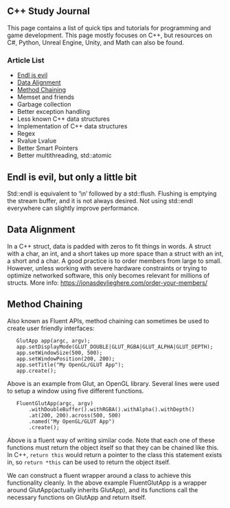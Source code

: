 ## C++ Study Journal

This page contains a list of quick tips and tutorials for programming and game development. This page mostly focuses on C++, but resources on C#, Python, Unreal Engine, Unity, and Math can also be found.
 
### Article List

* [Endl is evil](#endl-is-evil-but-only-a-little-bit)
* [Data Alignment](#data-alignment)
* [Method Chaining](#method-chaining)
* Memset and friends
* Garbage collection
* Better exception handling
* Less known C++ data structures
* Implementation of C++ data structures
* Regex
* Rvalue Lvalue
* Better Smart Pointers
* Better multithreading, std::atomic

## Endl is evil, but only a little bit
Std::endl is equivalent to ‘\n’ followed by a std::flush. Flushing is emptying the stream buffer, and it is not always desired. Not using std::endl everywhere can slightly improve performance.

## Data Alignment
In a C++ struct, data is padded with zeros to fit things in words. A struct with a char, an int, and a short takes up more space than a struct with an int, a short and a char. A good practice is to order members from large to small. However, unless working with severe hardware constraints or trying to optimize networked software, this only becomes relevant for millions of structs. More info: https://jonasdevlieghere.com/order-your-members/

## Method Chaining
Also known as Fluent APIs, method chaining can sometimes be used to create user friendly interfaces:
```
   GlutApp app(argc, argv);
   app.setDisplayMode(GLUT_DOUBLE|GLUT_RGBA|GLUT_ALPHA|GLUT_DEPTH);
   app.setWindowSize(500, 500);
   app.setWindowPosition(200, 200);
   app.setTitle("My OpenGL/GLUT App");
   app.create();
```
Above is an example from Glut, an OpenGL library. Several lines were used to setup a window using five different functions.

```
   FluentGlutApp(argc, argv)
       .withDoubleBuffer().withRGBA().withAlpha().withDepth()
       .at(200, 200).across(500, 500)
       .named("My OpenGL/GLUT App")
       .create();
```
Above is a fluent way of writing similar code. Note that each one of these functions must return the object itself so that they can be chained like this. In C++, ```return this``` would return a pointer to the class this statement exists in, so ```return *this``` can be used to return the object itself.

We can construct a fluent wrapper around a class to achieve this functionality cleanly. In the above example FluentGlutApp is a wrapper around  GlutApp(actually inherits GlutApp), and its functions call the necessary functions on GlutApp and return itself.
